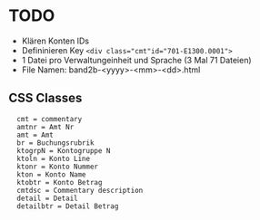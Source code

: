 # TODO

* Klären Konten IDs
* Defininieren Key `<div class="cmt"id="701-E1300.0001">`
* 1 Datei pro Verwaltungeinheit und Sprache (3 Mal 71 Dateien)
* File Namen: band2b-&lt;yyyy&gt;-&lt;mm&gt;-&lt;dd&gt;.html

## CSS Classes

      cmt = commentary
      amtnr = Amt Nr
      amt = Amt
      br = Buchungsrubrik
      ktogrpN = Kontogruppe N
      ktoln = Konto Line
      ktonr = Konto Nummer
      kton = Konto Name
      ktobtr = Konto Betrag
      cmtdsc = Commentary description
      detail = Detail
      detailbtr = Detail Betrag
